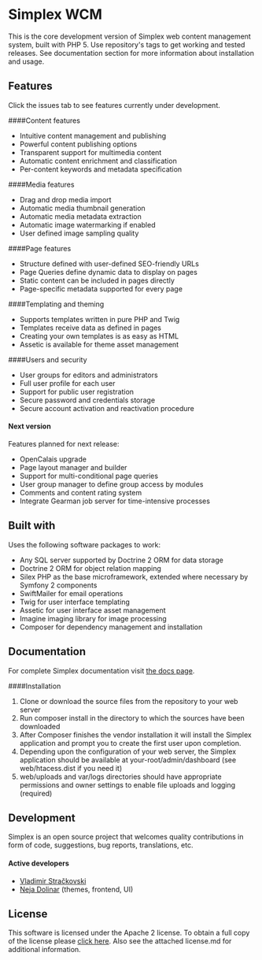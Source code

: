Simplex WCM
=========

This is the core development version of Simplex web content management system, built with PHP 5. Use repository's tags to get working and tested releases. See documentation section for more information about installation and usage.

Features
----
   
Click the issues tab to see features currently under development.
   
####Content features

   * Intuitive content management and publishing
   * Powerful content publishing options
   * Transparent support for multimedia content
   * Automatic content enrichment and classification
   * Per-content keywords and metadata specification
  
####Media features

   * Drag and drop media import
   * Automatic media thumbnail generation
   * Automatic media metadata extraction
   * Automatic image watermarking if enabled
   * User defined image sampling quality

####Page features

   * Structure defined with user-defined SEO-friendly URLs
   * Page Queries define dynamic data to display on pages
   * Static content can be included in pages directly
   * Page-specific metadata supported for every page
   
####Templating and theming

   * Supports templates written in pure PHP and Twig
   * Templates receive data as defined in pages
   * Creating your own templates is as easy as HTML
   * Assetic is available for theme asset management
   
####Users and security

   * User groups for editors and administrators
   * Full user profile for each user
   * Support for public user registration
   * Secure password and credentials storage
   * Secure account activation and reactivation procedure
  
#### Next version
   
   Features planned for next release:
   
   * OpenCalais upgrade
   * Page layout manager and builder
   * Support for multi-conditional page queries
   * User group manager to define group access by modules
   * Comments and content rating system
   * Integrate Gearman job server for time-intensive processes   
   
  
Built with
----
Uses the following software packages to work:

   * Any SQL server supported by Doctrine 2 ORM for data storage
   * Doctrine 2 ORM for object relation mapping
   * Silex PHP as the base microframework, extended where necessary by Symfony 2 components
   * SwiftMailer for email operations
   * Twig for user interface templating
   * Assetic for user interface asset management
   * Imagine imaging library for image processing
   * Composer for dependency management and installation

Documentation
----
For complete Simplex documentation visit [the docs page](http://www.envee.eu/projects/simplex/docs]).

####Installation

  1. Clone or download the source files from the repository to your web server
  2. Run composer install in the directory to which the sources have been downloaded
  3. After Composer finishes the vendor installation it will install the Simplex application and prompt you to create the first user upon completion. 
  4. Depending upon the configuration of your web server, the Simplex application should be available at your-root/admin/dashboard (see web/htacess.dist if you need it)
  5. web/uploads and var/logs directories should have appropriate permissions and owner settings to enable file uploads and logging (required)
  
Development
----
Simplex is an open source project that welcomes quality contributions in form of code, suggestions, bug reports, translations, etc.

#### Active developers
* [Vladimir Stračkovski](https://github.com/strackovski/)
* [Neja Dolinar](https://github.com/ndolinar/) (themes, frontend, UI)

License
----
This software is licensed under the Apache 2 license. To obtain a full copy of the license please [click here](http://www.apache.org/licenses/LICENSE-2.0). Also see the attached license.md for additional information.
